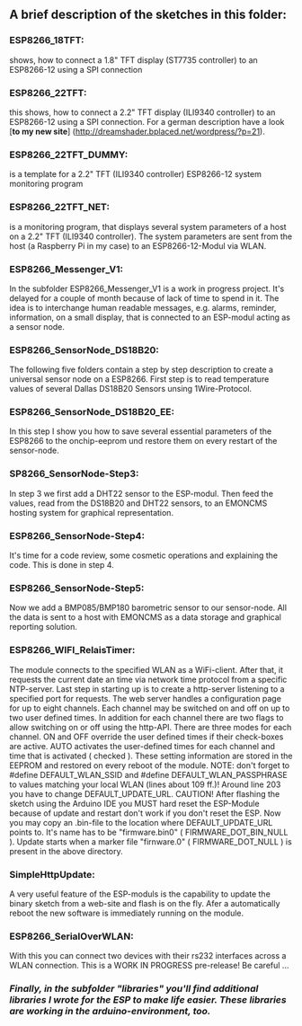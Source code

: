 ## A brief description of the sketches in this folder:

### ESP8266_18TFT:
shows, how to connect a 1.8" TFT display (ST7735 controller) to an ESP8266-12 using a SPI connection

### ESP8266_22TFT:
this shows, how to connect a 2.2" TFT display (ILI9340 controller) to an ESP8266-12 using a SPI connection. For a german description have a look [**to my new site**] (http://dreamshader.bplaced.net/wordpress/?p=21).

### ESP8266_22TFT_DUMMY:
is a template for a 2.2" TFT (ILI9340 controller) ESP8266-12 system monitoring program

### ESP8266_22TFT_NET:
is a monitoring program, that displays several system parameters of a host on a 2.2" TFT (ILI9340 controller). The system parameters are sent from the host (a Raspberry Pi in my case) to an ESP8266-12-Modul via WLAN.

### ESP8266_Messenger_V1:
In the subfolder ESP8266_Messenger_V1 is a work in progress project. It's delayed for a couple of month because of lack of time to spend in it.
The idea is to interchange human readable messages, e.g. alarms, reminder, information, on a small display, that is connected to an ESP-modul acting as a sensor node.

### ESP8266_SensorNode_DS18B20:
The following five folders contain a step by step description to create a universal sensor node on a ESP8266.
First step is to read temperature values of several Dallas DS18B20 Sensors unsing 1Wire-Protocol.

### ESP8266_SensorNode_DS18B20_EE:
In this step I show you how to save several essential parameters of the ESP8266 to the onchip-eeprom und restore them on every restart of the sensor-node.

### SP8266_SensorNode-Step3:
In step 3 we first add a DHT22 sensor to the ESP-modul. Then feed the values, read from the DS18B20 and DHT22 sensors, to an EMONCMS hosting system for graphical representation.

### ESP8266_SensorNode-Step4:
It's time for a code review, some cosmetic operations and explaining the code. This is done in step 4.

### ESP8266_SensorNode-Step5:
Now we add a BMP085/BMP180 barometric sensor to our sensor-node. All the data is sent to a host with EMONCMS as a data storage and graphical reporting solution.

### ESP8266_WIFI_RelaisTimer:
The module connects to the specified WLAN as a WiFi-client. After that, it requests the current date an time via network time protocol from a specific NTP-server.
Last step in starting up is to create a http-server listening to a specified port for requests.
The web server handles a configuration page for up to eight channels. Each channel may be switched on and off on up to two user defined times.
In addition for each channel there are two flags to allow switching on or off using the http-API.
There are three modes for each channel. ON and OFF override the user defined times if their check-boxes are active.  AUTO activates the user-defined times for each channel and time that is activated ( checked ).
These setting information are stored in the EEPROM and restored on every reboot of the module.
NOTE: don't forget to #define DEFAULT_WLAN_SSID and #define DEFAULT_WLAN_PASSPHRASE to values matching your local WLAN (lines about 109 ff.)!
Around line 203 you have to change DEFAULT_UPDATE_URL.
CAUTION! After flashing the sketch using the Arduino IDE you MUST hard reset the ESP-Module because of update and restart don't work if you don't reset the ESP.
Now you may copy an .bin-file to the location where DEFAULT_UPDATE_URL points to. It's name has to be "firmware.bin0" ( FIRMWARE_DOT_BIN_NULL ).
Update starts when a marker file "firnware.0" ( FIRMWARE_DOT_NULL ) is present in the above directory.


### SimpleHttpUpdate:
A very useful feature of the ESP-moduls is the capability to update the binary sketch from a web-site and flash is on the fly. Afer a automatically reboot the new software is immediately running on the module.

### ESP8266_SerialOverWLAN:
With this you can connect two devices with their rs232 interfaces across a WLAN connection. This is a WORK IN PROGRESS pre-release! Be careful ...


### *Finally, in the subfolder "libraries" you'll find additional libraries I wrote for the ESP to make life easier. These libraries are working in the arduino-environment, too.*



